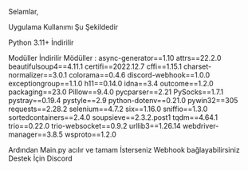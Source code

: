 Selamlar, 

Uygulama Kullanımı Şu Şekildedir 

Python 3.11+ İndirilir

Modüller İndirilir 
Mödüller : 
async-generator==1.10
attrs==22.2.0
beautifulsoup4==4.11.1
certifi==2022.12.7
cffi==1.15.1
charset-normalizer==3.0.1
colorama==0.4.6
discord-webhook==1.0.0
exceptiongroup==1.1.0
h11==0.14.0
idna==3.4
outcome==1.2.0
packaging==23.0
Pillow==9.4.0
pycparser==2.21
PySocks==1.7.1
pystray==0.19.4
pystyle==2.9
python-dotenv==0.21.0
pywin32==305
requests==2.28.2
selenium==4.7.2
six==1.16.0
sniffio==1.3.0
sortedcontainers==2.4.0
soupsieve==2.3.2.post1
tqdm==4.64.1
trio==0.22.0
trio-websocket==0.9.2
urllib3==1.26.14
webdriver-manager==3.8.5
wsproto==1.2.0

Ardından Main.py acılır ve tamam
İsterseniz Webhook bağlayabilirsiniz
Destek İçin Discord
